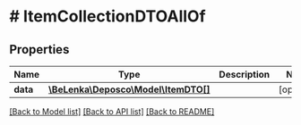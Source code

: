 # # ItemCollectionDTOAllOf

## Properties

Name | Type | Description | Notes
------------ | ------------- | ------------- | -------------
**data** | [**\BeLenka\Deposco\Model\ItemDTO[]**](ItemDTO.md) |  | [optional]

[[Back to Model list]](../../README.md#models) [[Back to API list]](../../README.md#endpoints) [[Back to README]](../../README.md)
